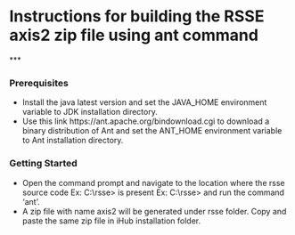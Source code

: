 <h1>Instructions for building the RSSE axis2 zip file using ant command</h1>
***

<h3>Prerequisites</h3> 

<ul>
<li>Install the java latest version and set the JAVA_HOME environment variable to JDK installation directory.</li>
<li>Use this link https://ant.apache.org/bindownload.cgi to download a binary distribution of Ant and set the ANT_HOME environment variable to Ant installation directory.</li>
</ul>

<h3>Getting Started</h3>

<ul>
<li>Open the command prompt and navigate to the location where the rsse source code Ex: C:\rsse> is present Ex: C:\rsse> and run the command ‘ant’.</li>
<li>A zip file with name axis2 will be generated under rsse folder. Copy and paste the same zip file in iHub installation folder.</li>
</ul>

